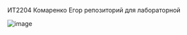ИТ2204
Комаренко Егор
репозиторий для лабораторной

![image](https://github.com/user-attachments/assets/6628a9aa-c084-4257-a173-3594fe84a26d)
